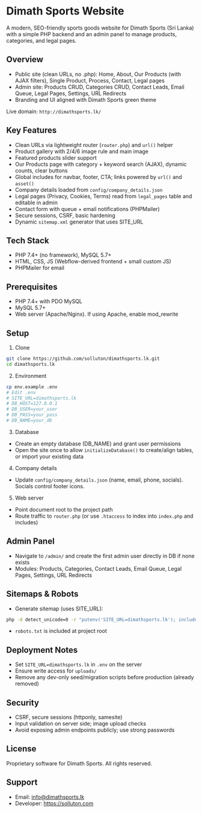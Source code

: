 # Dimath Sports Website

A modern, SEO-friendly sports goods website for Dimath Sports (Sri Lanka) with a simple PHP backend and an admin panel to manage products, categories, and legal pages.

## Overview

- Public site (clean URLs, no .php): Home, About, Our Products (with AJAX filters), Single Product, Process, Contact, Legal pages
- Admin site: Products CRUD, Categories CRUD, Contact Leads, Email Queue, Legal Pages, Settings, URL Redirects
- Branding and UI aligned with Dimath Sports green theme

Live domain: `http://dimathsports.lk/`

## Key Features

- Clean URLs via lightweight router (`router.php`) and `url()` helper
- Product gallery with 2/4/6 image rule and main image
- Featured products slider support
- Our Products page with category + keyword search (AJAX), dynamic counts, clear buttons
- Global includes for navbar, footer, CTA; links powered by `url()` and `asset()`
- Company details loaded from `config/company_details.json`
- Legal pages (Privacy, Cookies, Terms) read from `legal_pages` table and editable in admin
- Contact form with queue + email notifications (PHPMailer)
- Secure sessions, CSRF, basic hardening
- Dynamic `sitemap.xml` generator that uses SITE_URL

## Tech Stack

- PHP 7.4+ (no framework), MySQL 5.7+
- HTML, CSS, JS (Webflow-derived frontend + small custom JS)
- PHPMailer for email

## Prerequisites

- PHP 7.4+ with PDO MySQL
- MySQL 5.7+
- Web server (Apache/Nginx). If using Apache, enable mod_rewrite

## Setup

1) Clone
```bash
git clone https://github.com/solluton/dimathsports.lk.git
cd dimathsports.lk
```

2) Environment
```bash
cp env.example .env
# Edit .env
# SITE_URL=dimathsports.lk
# DB_HOST=127.0.0.1
# DB_USER=your_user
# DB_PASS=your_pass
# DB_NAME=your_db
```

3) Database
- Create an empty database (DB_NAME) and grant user permissions
- Open the site once to allow `initializeDatabase()` to create/align tables, or import your existing data

4) Company details
- Update `config/company_details.json` (name, email, phone, socials). Socials control footer icons.

5) Web server
- Point document root to the project path
- Route traffic to `router.php` (or use `.htaccess` to index into `index.php` and includes)

## Admin Panel

- Navigate to `/admin/` and create the first admin user directly in DB if none exists
- Modules: Products, Categories, Contact Leads, Email Queue, Legal Pages, Settings, URL Redirects

## Sitemaps & Robots

- Generate sitemap (uses SITE_URL):
```bash
php -d detect_unicode=0 -r "putenv('SITE_URL=dimathsports.lk'); include 'generate-sitemap.php';" > sitemap.xml
```
- `robots.txt` is included at project root

## Deployment Notes

- Set `SITE_URL=dimathsports.lk` in `.env` on the server
- Ensure write access for `uploads/`
- Remove any dev-only seed/migration scripts before production (already removed)

## Security

- CSRF, secure sessions (httponly, samesite)
- Input validation on server side; image upload checks
- Avoid exposing admin endpoints publicly; use strong passwords

## License

Proprietary software for Dimath Sports. All rights reserved.

## Support

- Email: info@dimathsports.lk
- Developer: https://solluton.com
